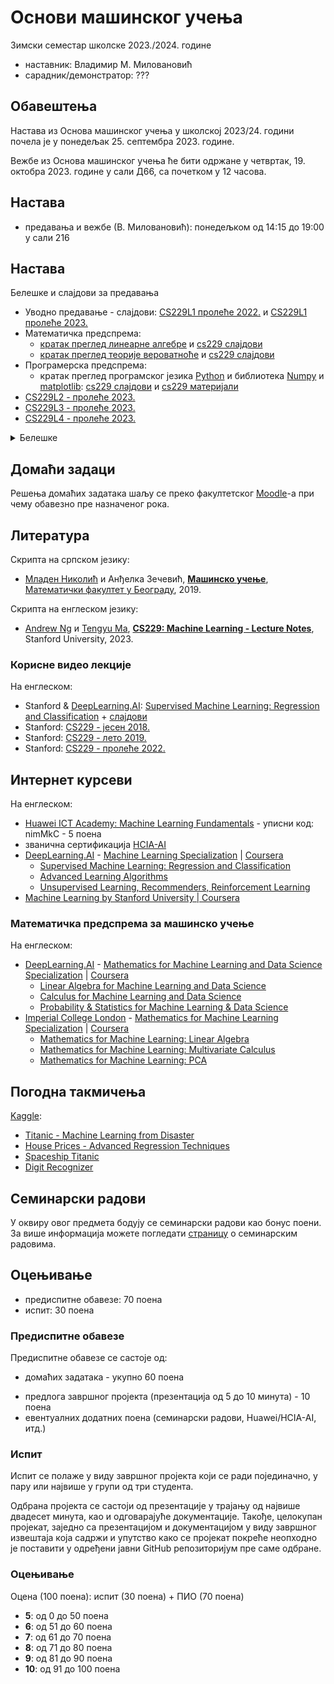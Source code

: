 # Основи машинског учења

Зимски семестар школске 2023./2024. године
* наставник: Владимир М. Миловановић
* сарадник/демонстратор: ???

## Обавештења

Настава из Основа машинског учења у школској 2023/24. години почела је у понедељак 25. септембра 2023. године.

Вежбе из Основа машинског учења ће бити одржане у четвртак, 19. октобра 2023. године у сали Д66, са почетком у 12 часова.

<!--Студенти који су заинтересовани за добијање званичног [HCIA-AI](./Huawei/010102001901808059131409.pdf) сертификата, неопходно је да се до 8. фебруара у 23:59 пријаве преко [формулара](https://docs.google.com/forms/d/e/1FAIpQLSc0UzAvP99y81weKJE77Cgwo0Tw4PyPsZ1_8XW4kIqe8jtMhg/viewform?usp=sf_link).-->

## Настава

* предавања и вежбе (В. Миловановић): понедељком од 14:15 до 19:00 у сали 216

## Настава

Белешке и слајдови за предавања
* Уводно предавање - слајдови: [CS229L1 пролеће 2022.](https://cs229.stanford.edu/lectures-spring2023/lecture1.pdf) и [CS229L1 пролеће 2023.](https://drive.google.com/file/d/1gccNXgWU-LIUO20ZU6yz6DW5A-9X4T6W)
* Математичка предспрема:
  * [кратак преглед линеарне алгебре](./notes/ML-linear_algebra_review.pdf) и [cs229 слајдови](https://cs229.stanford.edu/lectures-spring2023/cs229-linear_algebra_review_slides.pdf)
  * [кратак преглед теорије вероватноће](./notes/ML-probability_review.pdf) и [cs229 слајдови](https://cs229.stanford.edu/lectures-spring2023/cs229-probability_review_slides.pdf)
* Програмерска предспрема:
  * кратак преглед програмског језика [Python](https://www.python.org) и библиотека [Numpy](https://numpy.org) и [matplotlib](https://matplotlib.org): [cs229 слајдови](https://cs229.stanford.edu/lectures-spring2023/cs229-python_review_slides.pdf) и [cs229 материјали](https://cs229.stanford.edu/lectures-spring2023/cs229-python_review_materials.zip)
* [CS229L2 - пролеће 2023.](https://drive.google.com/file/d/10L-uvv2y6VI0Bgtv3-egqnR4JGcBTrlQ)
* [CS229L3 - пролеће 2023.](https://drive.google.com/file/d/1Q01HWCS1tsffSCwjwrkzOvMlJRw-BGib)
* [CS229L4 - пролеће 2023.](https://drive.google.com/file/d/1QdQcuHMMjWXLW6v75OJA993Dk1psw_eF)

<details markdown='block'>
<summary>Белешке</summary>
* [ML белешке 1](./notes/ML-notes1.pdf)
* [ML белешке 2](./notes/ML-notes2.pdf)
* [ML белешке 3](./notes/ML-notes3.pdf)
* [ML белешке 4](./notes/ML-notes4.pdf)
* [ML белешке 5](./notes/ML-notes5.pdf)
* [анализа грешака](./notes/error-analysis.pdf)
* [ML белешке со](./notes/ML-notes-dt.pdf)
* [ML белешке ансамбл](./notes/ML-notes-ensemble.pdf)
* [ML белешке ду](./notes/ML-notes-ensemble.pdf)
* [ML белешке 6](./notes/ML-notes7a.pdf)
* [ML белешке 7](./notes/ML-notes7b.pdf)
* [ML белешке 8](./notes/ML-notes8.pdf)
* [ML белешке 9](./notes/ML-notes9.pdf)
* [ML белешке 10](./notes/ML-notes10.pdf)
* [ML белешке 11](./notes/ML-notes11.pdf)
* [ML белешке 12](./notes/ML-notes12.pdf)
* [ML белешке 13](./notes/ML-notes13.pdf)
* [ML белешке 14](./notes/ML-notes14.pdf)
</details>

## Домаћи задаци

Решења домаћих задатака шаљу се преко факултетског [Moodle](http://moodle.fink.rs)-а при чему обавезно пре назначеног рока.

<!--
* [први домаћи задатак](./dz/dz1.pdf)
* [други домаћи задатак](./dz/dz2.pdf)
* [трећи домаћи задатак](./dz/dz3.pdf)
* [четврти домаћи задатак](./dz/dz4.pdf)
* [пети домаћи задатак](./dz/dz5.pdf)
* [шести домаћи задатак](./dz/dz6.pdf)
* [седми домаћи задатак](./dz/dz7.pdf)
* [домаћи задатак - Титаник](./dz/titanik.pdf)
-->

<!--[Шаблони](https://github.com/elektrotehnika/ml/tree/master/dz) за домаће задатке.-->

<!--Коначни [резултати](https://docs.google.com/spreadsheets/d/1hUuJrLaSSm08ctBqFYv7wUdlOe7INqZC1t1jgax2gNI) свих домаћих задатака.-->

## Литература

Скрипта на српском језику:
* [Младен Николић](http://poincare.matf.bg.ac.rs/~mladen.nikolic) и Анђелка Зечевић, **[Машинско учење](http://ml.matf.bg.ac.rs/readings/ml.pdf)**, [Математички факултет у Београду](http://www.matf.bg.ac.rs), 2019.

Скрипта на енглеском језику:
* [Andrew Ng](https://en.wikipedia.org/wiki/Andrew_Ng) и [Tengyu Ma](https://ai.stanford.edu/~tengyuma), **[CS229: Machine Learning - Lecture Notes](https://cs229.stanford.edu/main_notes.pdf)**, Stanford University, 2023.

### Корисне видео лекције

На енглеском:
* Stanford & [DeepLearning.AI](https://www.deeplearning.ai): [Supervised Machine Learning: Regression and Classification](https://www.youtube.com/playlist?list=PLkDaE6sCZn6FNC6YRfRQc_FbeQrF8BwGI) + [слајдови](https://drive.google.com/file/d/1DkqHZ_dwNmLKRkTE3gJZMM0JQI1Ptlu6)
* Stanford: [CS229 - јесен 2018.](https://www.youtube.com/playlist?list=PLoROMvodv4rMiGQp3WXShtMGgzqpfVfbU)
* Stanford: [CS229 - лето 2019.](https://www.youtube.com/playlist?list=PLoROMvodv4rNH7qL6-efu_q2_bPuy0adh)
* Stanford: [CS229 - пролеће 2022.](https://www.youtube.com/playlist?list=PLoROMvodv4rNyWOpJg_Yh4NSqI4Z4vOYy)

## Интернет курсеви

На енглеском:
* [Huawei ICT Academy: Machine Learning Fundamentals](https://uniportal.huawei.com/accounts/register.do?method=toRegister) - уписни код: nimMkC - 5 поена
* званична сертификација [HCIA-AI](./Huawei/010102001901808059131409.pdf)
* [DeepLearning.AI](https://www.deeplearning.ai) - [Machine Learning Specialization](https://www.coursera.org/specializations/machine-learning-introduction) | [Coursera](https://www.coursera.org)
  * [Supervised Machine Learning: Regression and Classification](https://www.coursera.org/learn/machine-learning)
  * [Advanced Learning Algorithms](https://www.coursera.org/learn/advanced-learning-algorithms)
  * [Unsupervised Learning, Recommenders, Reinforcement Learning](https://www.coursera.org/learn/unsupervised-learning-recommenders-reinforcement-learning)
* [Machine Learning by Stanford University \| Coursera](https://www.coursera.org/learn/machine-learning)

### Математичка предспрема за машинско учење

На енглеском:
* [DeepLearning.AI](https://www.deeplearning.ai) - [Mathematics for Machine Learning and Data Science Specialization](https://www.coursera.org/specializations/mathematics-for-machine-learning-and-data-science) | [Coursera](https://www.coursera.org)
  * [Linear Algebra for Machine Learning and Data Science](https://www.coursera.org/learn/machine-learning-linear-algebra)
  * [Calculus for Machine Learning and Data Science](https://www.coursera.org/learn/machine-learning-calculus)
  * [Probability & Statistics for Machine Learning & Data Science](https://www.coursera.org/learn/machine-learning-probability-and-statistics)
* [Imperial College London](https://www.imperial.ac.uk) - [Mathematics for Machine Learning Specialization](https://www.coursera.org/specializations/mathematics-machine-learning) | [Coursera](https://www.coursera.org)
  * [Mathematics for Machine Learning: Linear Algebra](https://www.coursera.org/learn/linear-algebra-machine-learning)
  * [Mathematics for Machine Learning: Multivariate Calculus](https://www.coursera.org/learn/multivariate-calculus-machine-learning)
  * [Mathematics for Machine Learning: PCA](https://www.coursera.org/learn/pca-machine-learning)

<!--[Резултати](https://docs.google.com/spreadsheets/d/17gt6CaDgME1fy_KFWgcYq1hGILI5Ip1G0dk6Pu-mWDs) Huawei ICT Academy: Fundamentals of Machine Learning курса.-->

## Погодна такмичења

[Kaggle](https://www.kaggle.com/):
* [Titanic - Machine Learning from Disaster](https://www.kaggle.com/competitions/titanic)
* [House Prices - Advanced Regression Techniques](https://www.kaggle.com/competitions/house-prices-advanced-regression-techniques)
* [Spaceship Titanic](https://www.kaggle.com/competitions/spaceship-titanic)
* [Digit Recognizer](https://www.kaggle.com/competitions/digit-recognizer)

## Семинарски радови

У оквиру овог предмета бодују се семинарски радови као бонус поени. За више информација можете погледати [страницу](https://elektrotehnika.github.io/seminarski) о семинарским радовима.

## Оцењивање

* предиспитне обавезе: 70 поена
* испит: 30 поена

### Предиспитне обавезе

Предиспитне обавезе се састоје од:
* домаћих задатака - укупно 60 поена
<!--* [интернет курса](https://www.coursera.org/learn/machine-learning) - 10 поена-->
* предлога завршног пројекта (презентација од 5 до 10 минута) - 10 поена
* евентуалних додатних поена (семинарски радови, Huawei/HCIA-AI, итд.)

### Испит

Испит се полаже у виду завршног пројекта који се ради појединачно, у пару или највише у групи од три студента.

Одбрана пројекта се састоји од презентације у трајању од највише двадесет минута, као и одговарајуће документације. Такође, целокупан пројекат, заједно са презентацијом и документацијом у виду завршног извештаја која садржи и упутство како се пројекат покреће неопходно је поставити у одређени јавни GitHub репозиторијум пре саме одбране.

### Оцењивање

Оцена (100 поена): испит (30 поена) + ПИО (70 поена)
* **5**: од 0 до 50 поена
* **6**: од 51 до 60 поена
* **7**: од 61 до 70 поена
* **8**: од 71 до 80 поена
* **9**: од 81 до 90 поена
* **10**: од 91 до 100 поена
